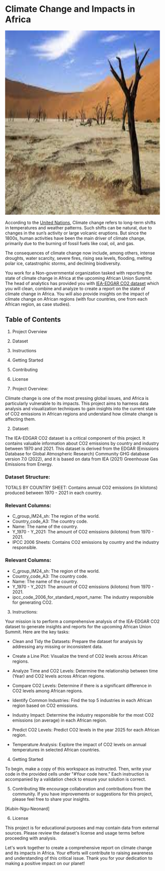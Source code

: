 # Climate Change and Impacts in Africa

<p align="center">
  <img src="https://github.com/nguneonard/Python_projects/blob/main/Climate%20Change%20and%20Impacts%20in%20Africa/climate%20change/climate.jpg"  title="hover text", width="700" height="600">
</p>

According to the <a href="https://app.datacamp.com/workspace/external-link?url=https%3A%2F%2Fwww.un.org%2Fen%2Fclimatechange%2Fwhat-is-climate-change">United Nations</a>, Climate change refers to long-term shifts in temperatures and weather patterns. Such shifts can be natural, due to changes in the sun’s activity or large volcanic eruptions. But since the 1800s, human activities have been the main driver of climate change, primarily due to the burning of fossil fuels like coal, oil, and gas.

The consequences of climate change now include, among others, intense droughts, water scarcity, severe fires, rising sea levels, flooding, melting polar ice, catastrophic storms, and declining biodiversity.

You work for a Non-governmental organization tasked with reporting the state of climate change in Africa at the upcoming African Union Summit. The head of analytics has provided you with <a href="https://app.datacamp.com/workspace/external-link?url=https%3A%2F%2Fdocs.google.com%2Fspreadsheets%2Fd%2F1cNhVUPKYP79AayGJp89_tXCJmHoxQO4cwiaseSziwbY%2Fedit%23gid%3D191680117">IEA-EDGAR CO2 dataset</a>
which you will clean, combine and analyze to create a report on the state of climate change in Africa. You will also provide insights on the impact of climate change on African regions (with four countries, one from each African region, as case studies).

## Table of Contents
1. Project Overview
2. Dataset
3. Instructions
4. Getting Started
5. Contributing
6. License

 1. Project Overview:
    
Climate change is one of the most pressing global issues, and Africa is particularly vulnerable to its impacts. This project aims to harness data analysis and visualization techniques to gain insights into the current state of CO2 emissions in African regions and understand how climate change is affecting them.

2. Dataset: 

The IEA-EDGAR CO2 dataset is a critical component of this project. It contains valuable information about CO2 emissions by country and industry between 1970 and 2021. This dataset is derived from the EDGAR (Emissions Database for Global Atmospheric Research) Community GHG database version 7.0 (2022), and it is based on data from IEA (2021) Greenhouse Gas Emissions from Energy.

### Dataset Structure:

TOTALS BY COUNTRY SHEET: Contains annual CO2 emissions (in kilotons) produced between 1970 - 2021 in each country.

### Relevant Columns:

- C_group_IM24_sh: The region of the world.
- Country_code_A3: The country code.
- Name: The name of the country.
- Y_1970 - Y_2021: The amount of CO2 emissions (kilotons) from 1970 - 2021.
- IPCC 2006 Sheets: Contains CO2 emissions by country and the industry responsible.

### Relevant Columns:

- C_group_IM24_sh: The region of the world.
- Country_code_A3: The country code.
- Name: The name of the country.
- Y_1970 - Y_2021: The amount of CO2 emissions (kilotons) from 1970 - 2021.
- ipcc_code_2006_for_standard_report_name: The industry responsible for generating CO2.

3. Instructions:
   
Your mission is to perform a comprehensive analysis of the IEA-EDGAR CO2 dataset to generate insights and reports for the upcoming African Union Summit. Here are the key tasks:

- Clean and Tidy the Datasets: Prepare the dataset for analysis by addressing any missing or inconsistent data.

- Create a Line Plot: Visualize the trend of CO2 levels across African regions.

- Analyze Time and CO2 Levels: Determine the relationship between time (Year) and CO2 levels across African regions.

- Compare CO2 Levels: Determine if there is a significant difference in CO2 levels among African regions.

- Identify Common Industries: Find the top 5 industries in each African region based on CO2 emissions.

- Industry Impact: Determine the industry responsible for the most CO2 emissions (on average) in each African region.

- Predict CO2 Levels: Predict CO2 levels in the year 2025 for each African region.

- Temperature Analysis: Explore the impact of CO2 levels on annual temperatures in selected African countries.

4. Getting Started
   
To begin, make a copy of this workspace as instructed. Then, write your code in the provided cells under "#Your code here." Each instruction is accompanied by a validation check to ensure your solution is correct.

5. Contributing
We encourage collaboration and contributions from the community. If you have improvements or suggestions for this project, please feel free to share your insights.

[Kubin-Ngu-Neonard]

6. License
   
This project is for educational purposes and may contain data from external sources. Please review the dataset's license and usage terms before proceeding with analysis.

Let's work together to create a comprehensive report on climate change and its impacts in Africa. Your efforts will contribute to raising awareness and understanding of this critical issue. Thank you for your dedication to making a positive impact on our planet!
